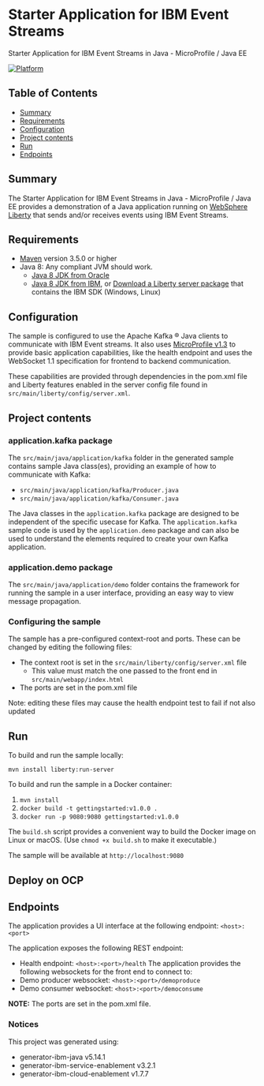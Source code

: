 # Starter Application for IBM Event Streams

Starter Application for IBM Event Streams in Java - MicroProfile / Java EE

[![Platform](https://img.shields.io/badge/platform-java-lightgrey.svg?style=flat)](https://www.ibm.com/developerworks/learn/java/)

## Table of Contents

* [Summary](#summary)
* [Requirements](#requirements)
* [Configuration](#configuration)
* [Project contents](#project-contents)
* [Run](#run)
* [Endpoints](#endpoints)

## Summary

The Starter Application for IBM Event Streams in Java - MicroProfile / Java EE provides a demonstration of a Java application running on [WebSphere Liberty](https://developer.ibm.com/wasdev/) that sends and/or receives events using IBM Event Streams.

## Requirements

* [Maven](https://maven.apache.org/install.html) version 3.5.0 or higher
* Java 8: Any compliant JVM should work.
  * [Java 8 JDK from Oracle](http://www.oracle.com/technetwork/java/javase/downloads/index.html)
  * [Java 8 JDK from IBM](http://www.ibm.com/developerworks/java/jdk/),
    or [Download a Liberty server package](https://developer.ibm.com/wasdev/downloads/#asset/runtimes-webprofile7-ibm-java)
    that contains the IBM SDK (Windows, Linux)

## Configuration

The sample is configured to use the Apache Kafka ® Java clients to communicate with IBM Event streams. It also uses [MicroProfile v1.3](https://microprofile.io/blog/2017/10/eclipse-microprofile-1.2-available) to provide basic application capabilities, like the health endpoint and uses the WebSocket 1.1 specification for frontend to backend communication.

These capabilities are provided through dependencies in the pom.xml file and Liberty features enabled in the server config file found in `src/main/liberty/config/server.xml`.

## Project contents

### application.kafka package

The `src/main/java/application/kafka` folder in the generated sample contains sample Java class(es), providing an example of how to communicate with Kafka:
* `src/main/java/application/kafka/Producer.java`
* `src/main/java/application/kafka/Consumer.java`

The Java classes in the `application.kafka` package are designed to be independent of the specific usecase for Kafka. The `application.kafka` sample code is used by the `application.demo` package and can also be used to understand the elements required to create your own Kafka application.

### application.demo package

The `src/main/java/application/demo` folder contains the framework for running the sample in a user interface, providing an easy way to view message propagation.

### Configuring the sample

The sample has a pre-configured context-root and ports. These can be changed by editing the following files:

* The context root is set in the `src/main/liberty/config/server.xml` file
  * This value must match the one passed to the front end in `src/main/webapp/index.html`
* The ports are set in the pom.xml file

Note: editing these files may cause the health endpoint test to fail if not also updated

## Run

To build and run the sample locally:

`mvn install liberty:run-server`

To build and run the sample in a Docker container:

1. `mvn install`
1. `docker build -t gettingstarted:v1.0.0 .`
1. `docker run -p 9080:9080 gettingstarted:v1.0.0`

The `build.sh` script provides a convenient way to build the Docker image on Linux or macOS. (Use `chmod +x build.sh` to make it executable.)

The sample will be available at `http://localhost:9080`

## Deploy on OCP


## Endpoints

The application provides a UI interface at the following endpoint: `<host>:<port>`

The application exposes the following REST endpoint:

* Health endpoint: `<host>:<port>/health`
The application provides the following websockets for the front end to connect to:
* Demo producer websocket: `<host>:<port>/demoproduce`
* Demo consumer websocket: `<host>:<port>/democonsume`

**NOTE:** The ports are set in the pom.xml file.

### Notices

This project was generated using:

* generator-ibm-java v5.14.1
* generator-ibm-service-enablement v3.2.1
* generator-ibm-cloud-enablement v1.7.7
